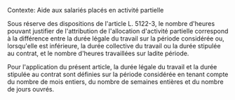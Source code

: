 Contexte: Aide aux salariés placés en activité partielle

Sous réserve des dispositions de l'article L. 5122-3, le nombre d'heures pouvant justifier de l'attribution de l'allocation d'activité partielle correspond à la différence entre la durée légale du travail sur la période considérée ou, lorsqu'elle est inférieure, la durée collective du travail ou la durée stipulée au contrat, et le nombre d'heures travaillées sur ladite période.

Pour l'application du présent article, la durée légale du travail et la durée stipulée au contrat sont définies sur la période considérée en tenant compte du nombre de mois entiers, du nombre de semaines entières et du nombre de jours ouvrés.